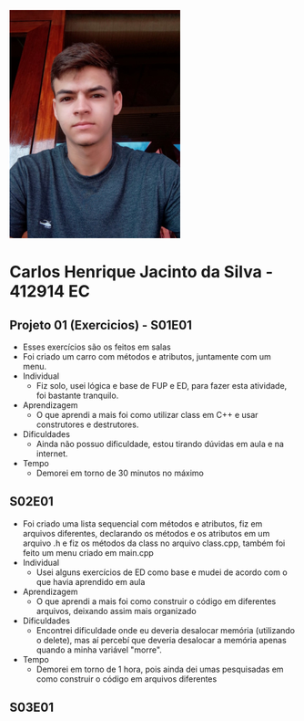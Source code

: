 ![](minha_foto.jpeg)

# Carlos Henrique Jacinto da Silva - 412914 EC

## Projeto 01 (Exercicios) - S01E01
- Esses exercícios são os feitos em salas 
- Foi criado um carro com métodos e atributos, juntamente com um menu.
- Individual
	- Fiz solo, usei lógica e base de FUP e ED, para fazer esta atividade, foi bastante tranquilo.
- Aprendizagem
	- O que aprendi a mais foi como utilizar class em C++ e usar construtores e destrutores.
- Dificuldades
	- Ainda não possuo dificuldade, estou tirando dúvidas em aula e na internet.
- Tempo
	- Demorei em torno de 30 minutos no máximo

## S02E01
- Foi criado uma lista sequencial com métodos e atributos, fiz em arquivos diferentes, declarando os métodos e os atributos em um arquivo .h e fiz os métodos da class no arquivo class.cpp, também foi feito um menu criado em main.cpp
- Individual
	- Usei alguns exercícios de ED como base e mudei de acordo com o que havia aprendido em aula
- Aprendizagem
	- O que aprendi a mais foi como construir o código em diferentes arquivos, deixando assim mais organizado
- Dificuldades
	- Encontrei dificuldade onde eu deveria desalocar memória (utilizando o delete), mas aí percebí que deveria desalocar a memória apenas quando a minha variável "morre".
- Tempo
	- Demorei em torno de 1 hora, pois ainda dei umas pesquisadas em como construir o código em arquivos diferentes

## S03E01
